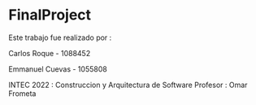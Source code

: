 # FinalProject

Este trabajo fue realizado por :

Carlos Roque - 1088452

Emmanuel Cuevas - 1055808

INTEC 2022 : Construccion y Arquitectura de Software
Profesor : Omar Frometa
